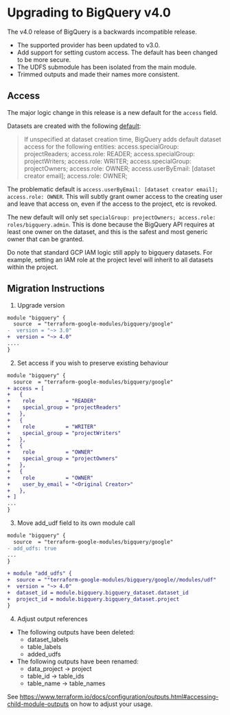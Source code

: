 # Upgrading to BigQuery v4.0

The v4.0 release of BigQuery is a backwards incompatible release.
- The supported provider has been updated to v3.0.
- Add support for setting custom access. The default has been changed to be more
  secure.
- The UDFS submodule has been isolated from the main module.
- Trimmed outputs and made their names more consistent.

## Access

The major logic change in this release is a new default for the `access` field.

Datasets are created with the following
[default](https://cloud.google.com/bigquery/docs/reference/rest/v2/datasets):


> If unspecified at dataset creation time, BigQuery adds default dataset access for the following entities: access.specialGroup: projectReaders; access.role: READER; access.specialGroup: projectWriters; access.role: WRITER; access.specialGroup: projectOwners; access.role: OWNER; access.userByEmail: [dataset creator email]; access.role: OWNER;

The problematic default is
`access.userByEmail: [dataset creator email]; access.role: OWNER`.
This will subtly grant owner access to the creating user and leave that access
on, even if the access to the project, etc is revoked.

The new default will only set
`specialGroup: projectOwners; access.role: roles/bigquery.admin`. This is done
because the BigQuery API requires at least one owner on the dataset, and this is
the safest and most generic owner that can be granted.

Do note that standard GCP IAM logic still apply to bigquery datasets.
For example, setting an IAM role at the project level will inherit to all
datasets within the project.

## Migration Instructions

1. Upgrade version
```diff
module "bigquery" {
  source  = "terraform-google-modules/bigquery/google"
-  version = "~> 3.0"
+  version = "~> 4.0"
....
}
```

2. Set access if you wish to preserve existing behaviour
```diff
module "bigquery" {
  source  = "terraform-google-modules/bigquery/google"
+ access = [
+   {
+    role          = "READER"
+    special_group = "projectReaders"
+   },
+   {
+    role          = "WRITER"
+    special_group = "projectWriters"
+   },
+   {
+    role          = "OWNER"
+    special_group = "projectOwners"
+   },
+   {
+    role          = "OWNER"
+    user_by_email = "<Original Creator>"
+   },
+ ]
...
}
```

3. Move add_udf field to its own module call
```diff
module "bigquery" {
  source  = "terraform-google-modules/bigquery/google"
- add_udfs: true
...
}

+ module "add_udfs" {
+  source = ""terraform-google-modules/bigquery/google//modules/udf"
+  version = "~> 4.0"
+  dataset_id = module.bigquery.bigquery_dataset.dataset_id
+  project_id = module.bigquery.bigquery_dataset.project
}
```

4. Adjust output references

- The following outputs have been deleted:
  - dataset_labels
  - table_labels
  - added_udfs
- The following outputs have been renamed:
  - data_project -> project
  - table_id -> table_ids
  - table_name -> table_names

See https://www.terraform.io/docs/configuration/outputs.html#accessing-child-module-outputs
on how to adjust your usage.
